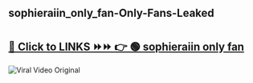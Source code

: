 
 ## sophieraiin_only_fan-Only-Fans-Leaked

# <h2><a href="https://clipsfans.com/sophieraiin_only_fan&ref=git">🔗 Click to LINKS ⏩⏩ 👉 🟢 sophieraiin only fan </a></h2>

<a href="https://clipsfans.com/sophieraiin_only_fan&ref=git" rel="nofollow" data-target="animated-image.originalLink"><img src="https://i.ibb.co.com/xMMVF88/686577567.gif" alt="Viral Video Original" style="max-width: 100%; display: inline-block;" data-target="animated-image.originalImage"></a>
